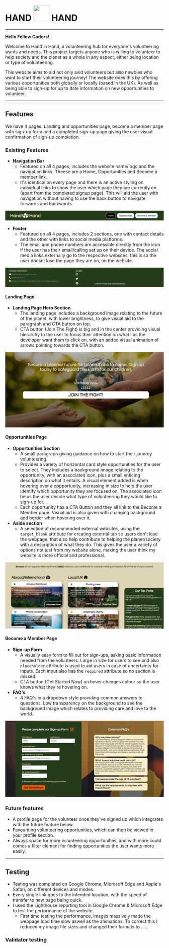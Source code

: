 # HAND <img src="https://raw.githubusercontent.com/FortAwesome/Font-Awesome/6.x/svgs/solid/hands-holding-circle.svg" width="50" height="50"> HAND

---

**Hello Fellow Coders!**

Welcome to Hand in Hand, a volunteering hub for everyone's volunteering wants and needs. This project targets anyone who is willing to volunteer to help society and the planet as a whole in any aspect, either being location or type of volunteering.

This website aims to aid not only avid volunteers but also newbies who want to start their volunteering journey! The website does this by offering various opportunities both globally or locally (based in the UK). As well as being able to sign-up for up to date information on new opportunities to volunteer.

---

## Features

We have 4 pages. Landing and opportunities page, become a member page with sign-up form and a completed sign-up page giving the user visual confirmation of sign-up completion.

### Existing Features

- **Navigation Bar**
  - Featured on all 4 pages, includes the website name/logo and the navigation links. Theese are a Home, Opportunities and Become a member link.
  - It's identical on every page and there is an active styling on individual links to show the user which page they are currently on (apart from the completed signup page). This will aid the user with navigation without having to use the back button to navigate forwards and backwards.

![nav_bar](/assets/images/nav-bar-of-handinhand-project.png)

- **Footer**
  - Featured on all 4 pages, includes 2 sections, one with contact details and the other with links to social media platforms.
  - The email and phone numbers are accessible directly from the icon if the user has their email/calling set up on their device. The social media links externally go to the respective websites, this is so the user doesnt lose the page they are on, on the website.

![footer](/assets/images/footer-of-handinhand-project.png)

#### Landing Page

- **Landing Page Hero Section**
  - The landing page includes a background image relating to the future of the planet, with lower brightness, to give visual aid to the paragraph and CTA button on top.
  - CTA button (Join The Fight) is big and in the center providing visual hierarchy to the user to focus their attention on what I as the developer want them to click on, with an added visual animation of arrows pointing towards the CTA button.

![landing_page_hero_section](/assets/images/landing-page-hero-section.png)

#### Opportunities Page

- **Opportunities Section**
  - A small paragraph giving guidance on how to start their jounrey volunteering.
  - Provides a variety of horizontal card style opportunities for the user to select. They includes a background image relating to the opportunity, with an associated icon, plus a small enticing description on what it entails. A visual element added is when hovering over a oppportunity, increasing in size to help the user identify which opportunity they are focused on. The associated icon helps the user decide what type of volunteering they would like to sign-up for.
  - Each opportunity has a CTA Button and they all link to the Become a Member page. Visual aid is also given with changing background and border when hovering over it.
- **Aside section**
  - A selection of recommended external websites, using the `target_blank` attribute for creating external tab so users don't lose the webpage, that also help contribute to helping the planet/society with a description of what they do. This gives the user a variety of options not just from my website alone, making the user think my website is more official and professional.

![opportunity_page](/assets/images/opportunities-page.png)

#### Become a Member Page

- **Sign-up Form**
  - A visually easy form to fill out for sign-ups, asking basic information needed from the volunteers. Large in size for users to see and also `placeholder` attribute is used to aid users in case of uncertainty for inputs. Each input also has the `required` attribute so no section is missed.
  - CTA button (Get Started Now) on hover changes colour so the user knows what they're hovering on.
- **FAQ's**
  - 4 FAQ's in a dropdown style providing common answers to questions. Low transparency on the background to see the background image which relates to providing care and love to the world.

![become-a-member-page](assets/images/become-a-member-page.png)

### Future features

- A profile page for the volunteer once they've signed up which integrates with the future feature below.
- Favouriting volunteering opportunities, which can then be viewed in your profile section.
- Always space for more volunteering opportunities, and with more could comes a filter element for finding opportunities the user wants more easily.

---

## Testing

- Testing was completed on Google Chrome, Microsoft Edge and Apple's Safari, on different devices and modes.
- Every single link goes to the intended location, with the speed of transfer to new page being quick.
- I used the Lighthouse reporting tool in Google Chrome & Microsoft Edge to test the performance of the website.
  - First time testing the performance, images massively made the webpage load time slow aswell as the animations. To correct this I reduced my image file sizes and changed their formats to ......

### Validator testing

